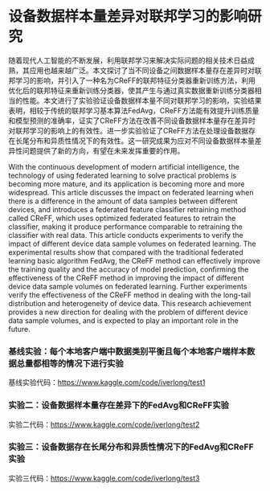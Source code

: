 # 设备数据样本量差异对联邦学习的影响研究
随着现代人工智能的不断发展，利用联邦学习来解决实际问题的相关技术日益成熟，其应用也越来越广泛。本文探讨了当不同设备之间数据样本量存在差异时对联邦学习的影响，并引入了一种名为CReFF的联邦特征分类器重新训练方法，利用优化后的联邦特征来重新训练分类器，使其产生与通过真实数据重新训练分类器相当的性能。本文进行了实验验证设备数据样本量不同对联邦学习的影响，实验结果表明，相较于传统的联邦学习基本算法FedAvg，CReFF方法能有效提升训练质量和模型预测的准确率，证实了CReFF方法在改善不同设备数据样本量存在差异时对联邦学习的影响上的有效性。进一步实验验证了CReFF方法在处理设备数据存在长尾分布和异质性情况下的有效性。这一研究成果为应对不同设备数据样本量差异性问题提供了新的方向，有望在未来发挥重要的作用。

With the continuous development of modern artificial intelligence, the technology of using federated learning to solve practical problems is becoming more mature, and its application is becoming more and more widespread. This article discusses the impact on federated learning when there is a difference in the amount of data samples between different devices, and introduces a federated feature classifier retraining method called CReFF, which uses optimized federated features to retrain the classifier, making it produce performance comparable to retraining the classifier with real data. This article conducts experiments to verify the impact of different device data sample volumes on federated learning. The experimental results show that compared with the traditional federated learning basic algorithm FedAvg, the CReFF method can effectively improve the training quality and the accuracy of model prediction, confirming the effectiveness of the CReFF method in improving the impact of different device data sample volumes on federated learning. Further experiments verify the effectiveness of the CReFF method in dealing with the long-tail distribution and heterogeneity of device data. This research achievement provides a new direction for dealing with the problem of different device data sample volumes, and is expected to play an important role in the future.


### 基线实验：每个本地客户端中数据类别平衡且每个本地客户端样本数据总量都相等的情况下进行实验

基线实验代码：https://www.kaggle.com/code/iverlong/test1


### 实验二：设备数据样本量存在差异下的FedAvg和CReFF实验

实验二代码：https://www.kaggle.com/code/iverlong/test2


### 实验三：设备数据存在长尾分布和异质性情况下的FedAvg和CReFF实验

实验三代码：https://www.kaggle.com/code/iverlong/test3

